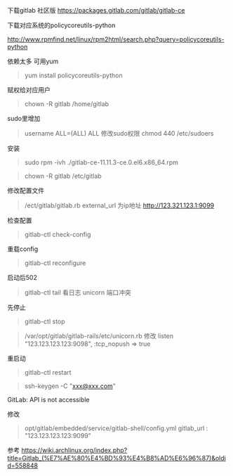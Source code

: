 
下载gitlab 社区版
https://packages.gitlab.com/gitlab/gitlab-ce

下载对应系统的policycoreutils-python

http://www.rpmfind.net/linux/rpm2html/search.php?query=policycoreutils-python

依赖太多 可用yum
>yum install policycoreutils-python

赋权给对应用户
>chown -R gitlab /home/gitlab

sudo里增加 
>username ALL=(ALL) ALL
修改sudo权限
>chmod 440 /etc/sudoers

安装
>sudo rpm -ivh ./gitlab-ce-11.11.3-ce.0.el6.x86_64.rpm


>chown -R gitlab /etc/gitlab

修改配置文件 
>/ect/gitlab/gitlab.rb
>external_url 为ip地址 http://123.321.123.1:9099

检查配置
>gitlab-ctl check-config

重载config
>gitlab-ctl reconfigure 

启动后502
>gitlab-ctl tail
看日志
unicorn 端口冲突

先停止
>gitlab-ctl stop

>/var/opt/gitlab/gitlab-rails/etc/unicorn.rb
修改
>listen "123.123.123.123:9098", :tcp_nopush => true 

重启动
>gitlab-ctl restart 



>ssh-keygen -C "xxx@xxx.com"

GitLab: API is not accessible 

修改
>opt/gitlab/embedded/service/gitlab-shell/config.yml
>gitlab_url : "123.123.123.123:9099"

参考
https://wiki.archlinux.org/index.php?title=Gitlab_(%E7%AE%80%E4%BD%93%E4%B8%AD%E6%96%87)&oldid=558848
